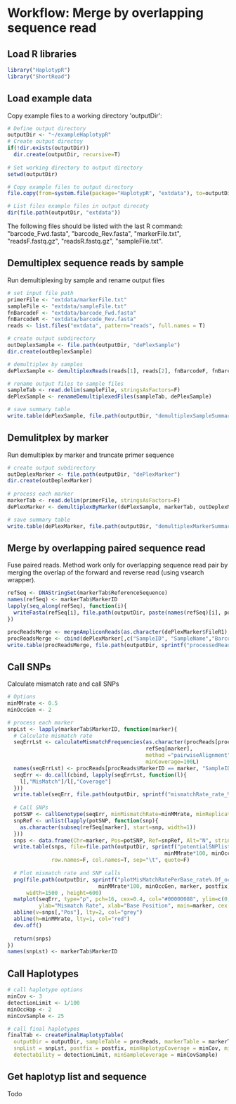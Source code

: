 # Workflow: Merge by overlapping sequence read

## Load R libraries
```R
library("HaplotypR")
library("ShortRead")
```

## Load example data
Copy example files to a working directory 'outputDir':
```R
# Define output directory 
outputDir <- "~/exampleHaplotypR"  
# Create output directoy
if(!dir.exists(outputDir))
  dir.create(outputDir, recursive=T)
  
# Set working directory to output directory
setwd(outputDir)

# Copy example files to output directory
file.copy(from=system.file(package="HaplotypR", "extdata"), to=outputDir, recursive = T)

# List files example files in output direcoty
dir(file.path(outputDir, "extdata"))
```
The following files should be listed with the last R command: "barcode_Fwd.fasta", "barcode_Rev.fasta", "markerFile.txt", "readsF.fastq.gz", "readsR.fastq.gz", "sampleFile.txt". 

## Demultiplex sequence reads by sample
Run demultiplexing by sample and rename output files
```R
# set input file path
primerFile <- "extdata/markerFile.txt"
sampleFile <- "extdata/sampleFile.txt"
fnBarcodeF <- "extdata/barcode_Fwd.fasta"
fnBarcodeR <- "extdata/barcode_Rev.fasta"
reads <- list.files("extdata", pattern="reads", full.names = T)

# create output subdirectory 
outDeplexSample <- file.path(outputDir, "dePlexSample")
dir.create(outDeplexSample)

# demultiplex by samples
dePlexSample <- demultiplexReads(reads[1], reads[2], fnBarcodeF, fnBarcodeR, outDeplexSample)

# rename output files to sample files
sampleTab <- read.delim(sampleFile, stringsAsFactors=F)
dePlexSample <- renameDemultiplexedFiles(sampleTab, dePlexSample)

# save summary table
write.table(dePlexSample, file.path(outputDir, "demultiplexSampleSummary.txt"), sep="\t", row.names=F)
```

## Demulitplex by marker
Run demultiplex by marker and truncate primer sequence
```R
# create output subdirectory 
outDeplexMarker <- file.path(outputDir, "dePlexMarker")
dir.create(outDeplexMarker)
  
# process each marker
markerTab <- read.delim(primerFile, stringsAsFactors=F)
dePlexMarker <- demultiplexByMarker(dePlexSample, markerTab, outDeplexMarker)

# save summary table
write.table(dePlexMarker, file.path(outputDir, "demultiplexMarkerSummary.txt"), sep="\t", row.names=F)
```

## Merge by overlapping paired sequence read
Fuse paired reads. Method work only for overlapping sequence read pair by merging the overlap of the forward and reverse read (using vsearch wrapper).
```R
refSeq <- DNAStringSet(markerTab$ReferenceSequence)
names(refSeq) <- markerTab$MarkerID
lapply(seq_along(refSeq), function(i){
  writeFasta(refSeq[i], file.path(outputDir, paste(names(refSeq)[i], postfix, ".fasta", sep="")))
})

procReadsMerge <- mergeAmpliconReads(as.character(dePlexMarker$FileR1), as.character(dePlexMarker$FileR2), outProcFiles)
procReadsMerge <- cbind(dePlexMarker[,c("SampleID", "SampleName","BarcodePair", "MarkerID")], procReadsMerge)
write.table(procReadsMerge, file.path(outputDir, sprintf("processedReadSummary%s.txt", "_merge")), sep="\t", row.names=F, quote=F)
```

## Call SNPs
Calculate mismatch rate and call SNPs
```R
# Options
minMMrate <- 0.5
minOccGen <- 2

# process each marker
snpLst <- lapply(markerTab$MarkerID, function(marker){
  # Calculate mismatch rate
  seqErrLst <- calculateMismatchFrequencies(as.character(procReads[procReads$MarkerID == marker, "ReadFile"]), 
                                            refSeq[marker], 
                                            method ="pairwiseAlignment", # c("pairwiseAlignment","compareDNAString"), 
                                            minCoverage=100L)
  names(seqErrLst) <- procReads[procReads$MarkerID == marker, "SampleID"]
  seqErr <- do.call(cbind, lapply(seqErrLst, function(l){
    l[,"MisMatch"]/l[,"Coverage"]
  }))
  write.table(seqErr, file.path(outputDir, sprintf("mismatchRate_rate_%s%s.txt", marker, postfix)), sep="\t", row.names=F)
  
  # Call SNPs
  potSNP <- callGenotype(seqErr, minMismatchRate=minMMrate, minReplicate=minOccGen)
  snpRef <- unlist(lapply(potSNP, function(snp){
    as.character(subseq(refSeq[marker], start=snp, width=1))
  }))
  snps <- data.frame(Chr=marker, Pos=potSNP, Ref=snpRef, Alt="N", stringsAsFactors=F)
  write.table(snps, file=file.path(outputDir, sprintf("potentialSNPlist_rate%.0f_occ%i_%s%s.txt", 
                                                  minMMrate*100, minOccGen, marker, postfix)), 
              row.names=F, col.names=T, sep="\t", quote=F)
  
  # Plot mismatch rate and SNP calls
  png(file.path(outputDir, sprintf("plotMisMatchRatePerBase_rate%.0f_occ%i_%s%s.png", 
                             minMMrate*100, minOccGen, marker, postfix)), 
      width=1500 , height=600)
  matplot(seqErr, type="p", pch=16, cex=0.4, col="#00000088", ylim=c(0, 1),
          ylab="Mismatch Rate", xlab="Base Position", main=marker, cex.axis=2, cex.lab=2)
  abline(v=snps[,"Pos"], lty=2, col="grey")
  abline(h=minMMrate, lty=1, col="red")
  dev.off()
  
  return(snps)
})
names(snpLst) <- markerTab$MarkerID
```


## Call Haplotypes
```R
# call haplotype options
minCov <- 3
detectionLimit <- 1/100
minOccHap <- 2
minCovSample <- 25

# call final haplotypes
finalTab <- createFinalHaplotypTable(
  outputDir = outputDir, sampleTable = procReads, markerTable = markerTab, referenceSeq = refSeq,
  snpList = snpLst, postfix = postfix, minHaplotypCoverage = minCov, minReplicate = minOccHap, 
  detectability = detectionLimit, minSampleCoverage = minCovSample)
```

## Get haplotyp list and sequence
Todo
